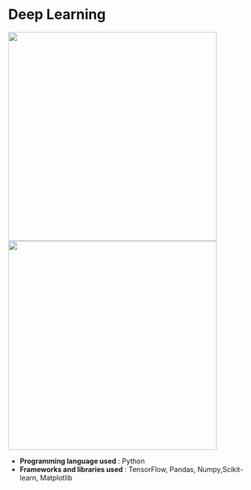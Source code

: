 # **Deep Learning**

<img src="https://www.gstatic.com/devrel-devsite/prod/v8332a5cec2b627575422eb634078b4a9892f3eac6f9006e54b6e9bbf0bfda91f/tensorflow/images/lockup.svg" width="425"/> <img src="https://matplotlib.org/_static/logo_light.svg" width="425"/> 

- **Programming language used** : Python
- **Frameworks and libraries used** : TensorFlow, Pandas, Numpy,Scikit-learn, Matplotlib

